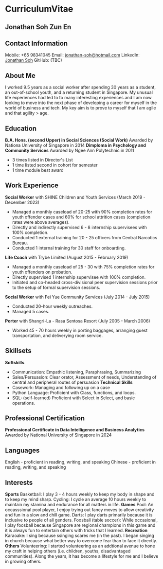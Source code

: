 # CurriculumVitae

## Jonathan Soh Zun En


## Contact Information
Mobile: +65 98341045
Email: jonathan-soh@hotmail.com
LinkedIn: [Jonathan Soh](https://www.linkedin.com/in/jonathan-soh-18527036/)
GitHub: (TBC)


## About Me
I worked 9.5 years as a social worker after spending 30 years as a student, an out-of-school youth, and a returning student in Singapore. My unusual life experiences had led to to many interesting experiences and I am now looking to move into the next phase of developing a career for myself in the world of business and tech. My key aim is to prove to myself that I am agile and that agility > age.


## Education
**B.A. Hons. (second Upper) in Social Sciences (Social Work)**
Awarded by Nationa University of Singapore in 2014
**Dimploma in Psychology and Community Services**
Awarded by Ngee Ann Polytechnic in 2011
- 3 times listed in Director's List
- 1 time listed second in cohort for semester
- 1 time module best award


## Work Experience
**Social Worker**
with SHINE Children and Youth Services (March 2019 - December 2023)
- Managed a monthly caseload of 20-25 with 90% completion rates for youth offender cases and 60% for school attrition cases (completion rates were above averages).
- Directly and indirectly supervised 6 - 8 internship supervisees with 100% completion.
- Conducted 1 external training for 20 - 25 officers from Central Narcotics Bureau.
- Conducted 1 internal training for 30 staff for onboarding.

**Life Coach**
with Trybe Limited (August 2015 - February 2019)
- Managed a monthly caseload of 25 - 30 with 75% completion rates for youth offenders on probation.
- Directly supervised 1 internship supervisee with 100% completion.
- Initiated and co-headed cross-divisional peer supervision sessions prior to the setup of formal supervision sessions.

**Social Worker**
with Fei Yue Community Services (July 2014 - July 2015)
- Conducted 20-hour weekly outreaches.
- Managed 5 cases.

**Porter**
with Shangri-La - Rasa Sentosa Resort (July 2005 - March 2006)
- Worked 45 - 70 hours weekly in porting baggages, arranging guest transportation, and deliverying room service.


## Skillsets
**Softskills**
- Communication: Empathic listening, Paraphrasing, Summarizing
- Sales/Persuasion: Clear orator, Assessment of needs, Understanding of central and peripheral routes of persuasion
**Technical Skills**
- Casework: Managing and following up on a case
- Python Language: Proficient with Class, functions, and loops.
- SQL: (self-learned) Proficient with Select in Select, and basic operations.


## Professional Certification
**Professional Certificate in Data Intelligence and Business Analytics**
Awarded by National University of Singapore in 2024


## Languages
English - proficient in reading, writing, and speaking
Chinese - proficient in reading, writing, and speaking


## Interests
**Sports**
Basketball: I play 3 - 4 hours weekly to keep my body in shape and to keep my mind sharp.
Cycling: I cycle an average 10 hours weekly to maintain my stamina and endurance for all matters in life.
**Games**
Pool: An occasssional pool player, I enjoy trying out fancy moves to allow creativity and fun in a slow and chill game.
Darts: I play darts primarily because it is inclusive to people of all genders.
Foosball (table soccer): While occasional, I play foosball because Singapore are regional champions in this game and it is always fun to entertain others with tricks that I learned.
**Recreation**
Karaoake: I sing because ssinging scares me (in the past). I began singing in church because what better way to overcome fear than to face it directly.
**Others**
Volunteering: I started volunteering as an addtional avenue to hone my craft in helping others (i.e. children, youths, disadvantaged communities). Along the years, it has become a lifestyle for me and I believe in growing others.

